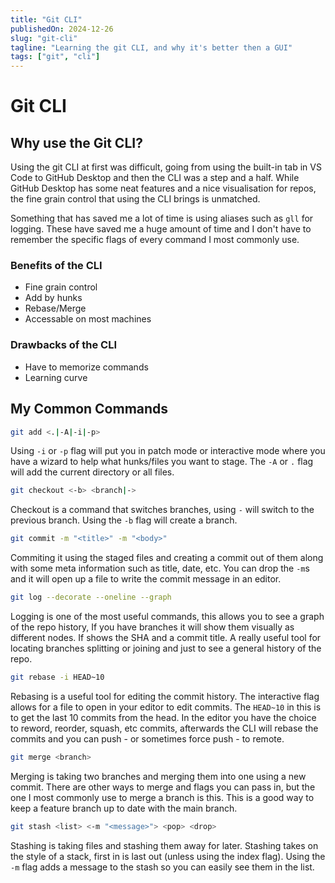 ```yaml
---
title: "Git CLI"
publishedOn: 2024-12-26
slug: "git-cli"
tagline: "Learning the git CLI, and why it's better then a GUI"
tags: ["git", "cli"]
---
```


# Git CLI

## Why use the Git CLI?

Using the git CLI at first was difficult, going from using the built-in tab in
VS Code to GitHub Desktop and then the CLI was a step and a half. While GitHub
Desktop has some neat features and a nice visualisation for repos, the fine
grain control that using the CLI brings is unmatched.

Something that has saved me a lot of time is using aliases such as `gll` for
logging. These have saved me a huge amount of time and I don't have to remember
the specific flags of every command I most commonly use.

### Benefits of the CLI

- Fine grain control
- Add by hunks
- Rebase/Merge
- Accessable on most machines

### Drawbacks of the CLI

- Have to memorize commands
- Learning curve

## My Common Commands

```sh
git add <.|-A|-i|-p>
```

Using `-i` or `-p` flag will put you in patch mode or interactive mode where you
have a wizard to help what hunks/files you want to stage. The `-A` or `.` flag
will add the current directory or all files.

```sh
git checkout <-b> <branch|->
```

Checkout is a command that switches branches, using `-` will switch to the
previous branch. Using the `-b` flag will create a branch.

```sh
git commit -m "<title>" -m "<body>"
```

Commiting it using the staged files and creating a commit out of them along with
some meta information such as title, date, etc. You can drop the `-m`s and it
will open up a file to write the commit message in an editor.

```sh
git log --decorate --oneline --graph
```

Logging is one of the most useful commands, this allows you to see a graph of
the repo history, If you have branches it will show them visually as different
nodes. If shows the SHA and a commit title. A really useful tool for locating
branches splitting or joining and just to see a general history of the repo.

```sh
git rebase -i HEAD~10
```

Rebasing is a useful tool for editing the commit history. The interactive flag
allows for a file to open in your editor to edit commits. The `HEAD~10` in this
is to get the last 10 commits from the head. In the editor you have the choice
to reword, reorder, squash, etc commits, afterwards the CLI will rebase the
commits and you can push - or sometimes force push - to remote.

```sh
git merge <branch>
```

Merging is taking two branches and merging them into one using a new commit.
There are other ways to merge and flags you can pass in, but the one I most
commonly use to merge a branch is this. This is a good way to keep a feature
branch up to date with the main branch.

```sh
git stash <list> <-m "<message>"> <pop> <drop>
```

Stashing is taking files and stashing them away for later. Stashing takes on the
style of a stack, first in is last out (unless using the index flag). Using the
`-m` flag adds a message to the stash so you can easily see them in the list.
